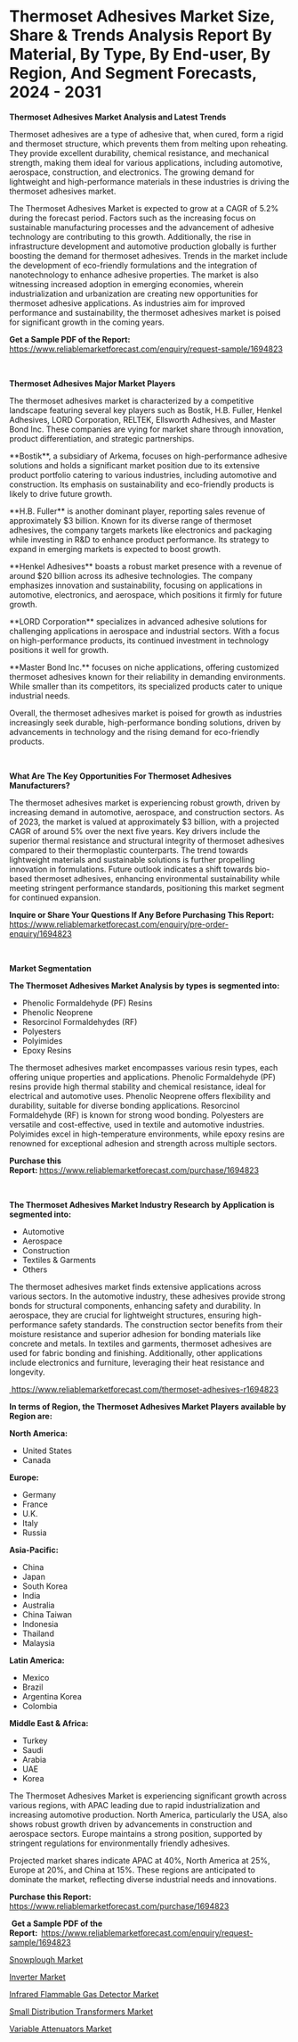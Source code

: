 <p><h1>Thermoset Adhesives Market Size, Share & Trends Analysis Report By Material, By Type, By End-user, By Region, And Segment Forecasts, 2024 - 2031</h1></p><p><strong>Thermoset Adhesives Market Analysis and Latest Trends</strong></p>
<p><p>Thermoset adhesives are a type of adhesive that, when cured, form a rigid and thermoset structure, which prevents them from melting upon reheating. They provide excellent durability, chemical resistance, and mechanical strength, making them ideal for various applications, including automotive, aerospace, construction, and electronics. The growing demand for lightweight and high-performance materials in these industries is driving the thermoset adhesives market.</p><p>The Thermoset Adhesives Market is expected to grow at a CAGR of 5.2% during the forecast period. Factors such as the increasing focus on sustainable manufacturing processes and the advancement of adhesive technology are contributing to this growth. Additionally, the rise in infrastructure development and automotive production globally is further boosting the demand for thermoset adhesives. Trends in the market include the development of eco-friendly formulations and the integration of nanotechnology to enhance adhesive properties. The market is also witnessing increased adoption in emerging economies, wherein industrialization and urbanization are creating new opportunities for thermoset adhesive applications. As industries aim for improved performance and sustainability, the thermoset adhesives market is poised for significant growth in the coming years.</p></p>
<p><strong>Get a Sample PDF of the Report:&nbsp;</strong> <a href="https://www.reliablemarketforecast.com/enquiry/request-sample/1694823?utm_campaign=1123&utm_medium=2&utm_source=Github&utm_content=ia&utm_term=06102024&utm_id=thermoset-adhesives">https://www.reliablemarketforecast.com/enquiry/request-sample/1694823</a></p>
<p>&nbsp;</p>
<p><strong>Thermoset Adhesives Major Market Players</strong></p>
<p><p>The thermoset adhesives market is characterized by a competitive landscape featuring several key players such as Bostik, H.B. Fuller, Henkel Adhesives, LORD Corporation, RELTEK, Ellsworth Adhesives, and Master Bond Inc. These companies are vying for market share through innovation, product differentiation, and strategic partnerships.</p><p>**Bostik**, a subsidiary of Arkema, focuses on high-performance adhesive solutions and holds a significant market position due to its extensive product portfolio catering to various industries, including automotive and construction. Its emphasis on sustainability and eco-friendly products is likely to drive future growth.</p><p>**H.B. Fuller** is another dominant player, reporting sales revenue of approximately $3 billion. Known for its diverse range of thermoset adhesives, the company targets markets like electronics and packaging while investing in R&D to enhance product performance. Its strategy to expand in emerging markets is expected to boost growth.</p><p>**Henkel Adhesives** boasts a robust market presence with a revenue of around $20 billion across its adhesive technologies. The company emphasizes innovation and sustainability, focusing on applications in automotive, electronics, and aerospace, which positions it firmly for future growth.</p><p>**LORD Corporation** specializes in advanced adhesive solutions for challenging applications in aerospace and industrial sectors. With a focus on high-performance products, its continued investment in technology positions it well for growth.</p><p>**Master Bond Inc.** focuses on niche applications, offering customized thermoset adhesives known for their reliability in demanding environments. While smaller than its competitors, its specialized products cater to unique industrial needs.</p><p>Overall, the thermoset adhesives market is poised for growth as industries increasingly seek durable, high-performance bonding solutions, driven by advancements in technology and the rising demand for eco-friendly products.</p></p>
<p>&nbsp;</p>
<p><strong>What Are The Key Opportunities For Thermoset Adhesives Manufacturers?</strong></p>
<p><p>The thermoset adhesives market is experiencing robust growth, driven by increasing demand in automotive, aerospace, and construction sectors. As of 2023, the market is valued at approximately $3 billion, with a projected CAGR of around 5% over the next five years. Key drivers include the superior thermal resistance and structural integrity of thermoset adhesives compared to their thermoplastic counterparts. The trend towards lightweight materials and sustainable solutions is further propelling innovation in formulations. Future outlook indicates a shift towards bio-based thermoset adhesives, enhancing environmental sustainability while meeting stringent performance standards, positioning this market segment for continued expansion.</p></p>
<p><strong>Inquire or Share Your Questions If Any Before Purchasing This Report:</strong> <a href="https://www.reliablemarketforecast.com/enquiry/pre-order-enquiry/1694823?utm_campaign=1123&utm_medium=2&utm_source=Github&utm_content=ia&utm_term=06102024&utm_id=thermoset-adhesives">https://www.reliablemarketforecast.com/enquiry/pre-order-enquiry/1694823</a></p>
<p>&nbsp;</p>
<p><strong>Market Segmentation</strong></p>
<p><strong>The Thermoset Adhesives Market Analysis by types is segmented into:</strong></p>
<p><ul><li>Phenolic Formaldehyde (PF) Resins</li><li>Phenolic Neoprene</li><li>Resorcinol Formaldehydes (RF)</li><li>Polyesters</li><li>Polyimides</li><li>Epoxy Resins</li></ul></p>
<p><p>The thermoset adhesives market encompasses various resin types, each offering unique properties and applications. Phenolic Formaldehyde (PF) resins provide high thermal stability and chemical resistance, ideal for electrical and automotive uses. Phenolic Neoprene offers flexibility and durability, suitable for diverse bonding applications. Resorcinol Formaldehyde (RF) is known for strong wood bonding. Polyesters are versatile and cost-effective, used in textile and automotive industries. Polyimides excel in high-temperature environments, while epoxy resins are renowned for exceptional adhesion and strength across multiple sectors.</p></p>
<p><strong>Purchase this Report:&nbsp;</strong><a href="https://www.reliablemarketforecast.com/purchase/1694823?utm_campaign=1123&utm_medium=2&utm_source=Github&utm_content=ia&utm_term=06102024&utm_id=thermoset-adhesives">https://www.reliablemarketforecast.com/purchase/1694823</a></p>
<p>&nbsp;</p>
<p><strong>The Thermoset Adhesives Market Industry Research by Application is segmented into:</strong></p>
<p><ul><li>Automotive</li><li>Aerospace</li><li>Construction</li><li>Textiles & Garments</li><li>Others</li></ul></p>
<p><p>The thermoset adhesives market finds extensive applications across various sectors. In the automotive industry, these adhesives provide strong bonds for structural components, enhancing safety and durability. In aerospace, they are crucial for lightweight structures, ensuring high-performance safety standards. The construction sector benefits from their moisture resistance and superior adhesion for bonding materials like concrete and metals. In textiles and garments, thermoset adhesives are used for fabric bonding and finishing. Additionally, other applications include electronics and furniture, leveraging their heat resistance and longevity.</p></p>
<p><a href="https://www.reliablemarketforecast.com/thermoset-adhesives-r1694823?utm_campaign=1123&utm_medium=2&utm_source=Github&utm_content=ia&utm_term=06102024&utm_id=thermoset-adhesives">&nbsp;https://www.reliablemarketforecast.com/thermoset-adhesives-r1694823</a></p>
<p><strong>In terms of Region, the Thermoset Adhesives Market Players available by Region are:</strong></p>
<p>
    <p> <strong> North America: </strong>
        <ul>
            <li>United States</li>
            <li>Canada</li>
        </ul>
        </p> 
    <p> <strong> Europe: </strong>
        <ul>
            <li>Germany</li>
            <li>France</li>
            <li>U.K.</li>
            <li>Italy</li>
            <li>Russia</li>
        </ul>
        </p> 
    <p> <strong> Asia-Pacific: </strong>
        <ul>
            <li>China</li>
            <li>Japan</li>
            <li>South Korea</li>
            <li>India</li>
            <li>Australia</li>
            <li>China Taiwan</li>
            <li>Indonesia</li>
            <li>Thailand</li>
            <li>Malaysia</li>
        </ul>
        </p> 
    <p> <strong> Latin America: </strong>
        <ul>
            <li>Mexico</li>
            <li>Brazil</li>
            <li>Argentina Korea</li>
            <li>Colombia</li>
        </ul>
        </p> 
    <p> <strong> Middle East & Africa: </strong>
        <ul>
            <li>Turkey</li>
            <li>Saudi</li>
            <li>Arabia</li>
            <li>UAE</li>
            <li>Korea</li>
        </ul>
    </p>
    </p>
<p><p>The Thermoset Adhesives Market is experiencing significant growth across various regions, with APAC leading due to rapid industrialization and increasing automotive production. North America, particularly the USA, also shows robust growth driven by advancements in construction and aerospace sectors. Europe maintains a strong position, supported by stringent regulations for environmentally friendly adhesives. </p><p>Projected market shares indicate APAC at 40%, North America at 25%, Europe at 20%, and China at 15%. These regions are anticipated to dominate the market, reflecting diverse industrial needs and innovations.</p></p>
<p><strong>Purchase this Report: </strong><a href="https://www.reliablemarketforecast.com/purchase/1694823?utm_campaign=1123&utm_medium=2&utm_source=Github&utm_content=ia&utm_term=06102024&utm_id=thermoset-adhesives">https://www.reliablemarketforecast.com/purchase/1694823</a></p>
<p>&nbsp;<strong>Get a Sample PDF of the Report:&nbsp;&nbsp;</strong><a href="https://www.reliablemarketforecast.com/enquiry/request-sample/1694823?utm_campaign=1123&utm_medium=2&utm_source=Github&utm_content=ia&utm_term=06102024&utm_id=thermoset-adhesives">https://www.reliablemarketforecast.com/enquiry/request-sample/1694823</a></p>
<p><strong></strong></p>
<p><p><a href="https://github.com/pizolina/Market-Research-Report-List-6/blob/main/snowplough-market.md?utm_campaign=1123&utm_medium=2&utm_source=Github&utm_content=ia&utm_term=06102024&utm_id=thermoset-adhesives">Snowplough Market</a></p><p><a href="https://issuu.com/reportprime-2/docs/inverter-market-size-2030.pptx_a40224bd64ad86?utm_campaign=1123&utm_medium=2&utm_source=Github&utm_content=ia&utm_term=06102024&utm_id=thermoset-adhesives">Inverter Market</a></p><p><a href="https://www.linkedin.com/pulse/infrared-flammable-gas-detector-industry-resonance-144-amplification-kegwc?utm_campaign=1123&utm_medium=2&utm_source=Github&utm_content=ia&utm_term=06102024&utm_id=thermoset-adhesives">Infrared Flammable Gas Detector Market</a></p><p><a href="https://issuu.com/reportprime-2/docs/small-distribution-transformers-mar_820f2ef1e1b95e?utm_campaign=1123&utm_medium=2&utm_source=Github&utm_content=ia&utm_term=06102024&utm_id=thermoset-adhesives">Small Distribution Transformers Market</a></p><p><a href="https://www.linkedin.com/pulse/exploring-variable-attenuators-market-strategic-insights-kozuc?utm_campaign=1123&utm_medium=2&utm_source=Github&utm_content=ia&utm_term=06102024&utm_id=thermoset-adhesives">Variable Attenuators Market</a></p></p>